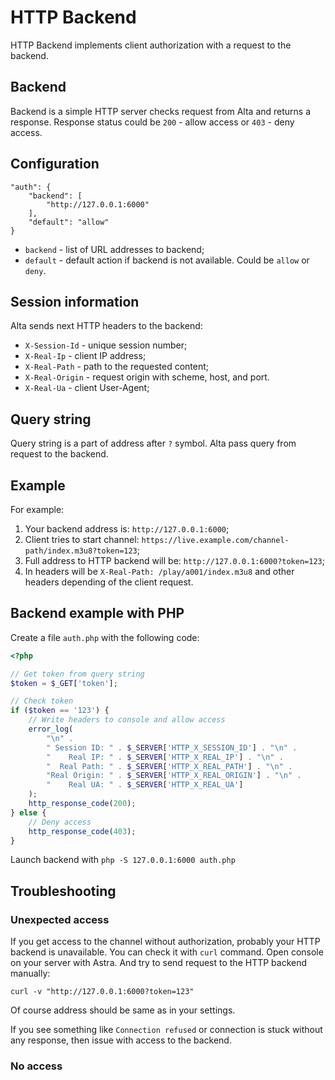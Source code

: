 # HTTP Backend

HTTP Backend implements client authorization with a request to the backend.

## Backend

Backend is a simple HTTP server checks request from Alta and returns a response.
Response status could be `200` - allow access or `403` - deny access.

## Configuration

```
"auth": {
    "backend": [
        "http://127.0.0.1:6000"
    ],
    "default": "allow"
}
```

- `backend` - list of URL addresses to backend;
- `default` - default action if backend is not available. Could be `allow` or `deny`.

## Session information

Alta sends next HTTP headers to the backend:

- `X-Session-Id` - unique session number;
- `X-Real-Ip` - client IP address;
- `X-Real-Path` - path to the requested content;
- `X-Real-Origin` - request origin with scheme, host, and port.
- `X-Real-Ua` - client User-Agent;

## Query string

Query string is a part of address after `?` symbol. Alta pass query from request to the backend.

## Example

For example:

1. Your backend address is: `http://127.0.0.1:6000`;
2. Client tries to start channel: `https://live.example.com/channel-path/index.m3u8?token=123`;
3. Full address to HTTP backend will be: `http://127.0.0.1:6000?token=123`;
4. In headers will be `X-Real-Path: /play/a001/index.m3u8` and other headers depending of the client request.

## Backend example with PHP

Create a file `auth.php` with the following code:

```php
<?php

// Get token from query string
$token = $_GET['token'];

// Check token
if ($token == '123') {
    // Write headers to console and allow access
    error_log(
        "\n" .
        " Session ID: " . $_SERVER['HTTP_X_SESSION_ID'] . "\n" .
        "    Real IP: " . $_SERVER['HTTP_X_REAL_IP'] . "\n" .
        "  Real Path: " . $_SERVER['HTTP_X_REAL_PATH'] . "\n" .
        "Real Origin: " . $_SERVER['HTTP_X_REAL_ORIGIN'] . "\n" .
        "    Real UA: " . $_SERVER['HTTP_X_REAL_UA']
    );
    http_response_code(200);
} else {
    // Deny access
    http_response_code(403);
}
```

Launch backend with `php -S 127.0.0.1:6000 auth.php`

## Troubleshooting

### Unexpected access

If you get access to the channel without authorization, probably your HTTP backend is unavailable. You can check it with `curl` command. Open console on your server with Astra. And try to send request to the HTTP backend manually:

```
curl -v "http://127.0.0.1:6000?token=123"
```

Of course address should be same as in your settings.

If you see something like `Connection refused` or connection is stuck without any response, then issue with access to the backend.

### No access
